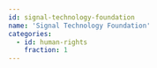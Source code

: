 ```yaml
---
id: signal-technology-foundation
name: 'Signal Technology Foundation'
categories:
  - id: human-rights
    fraction: 1
---
```

